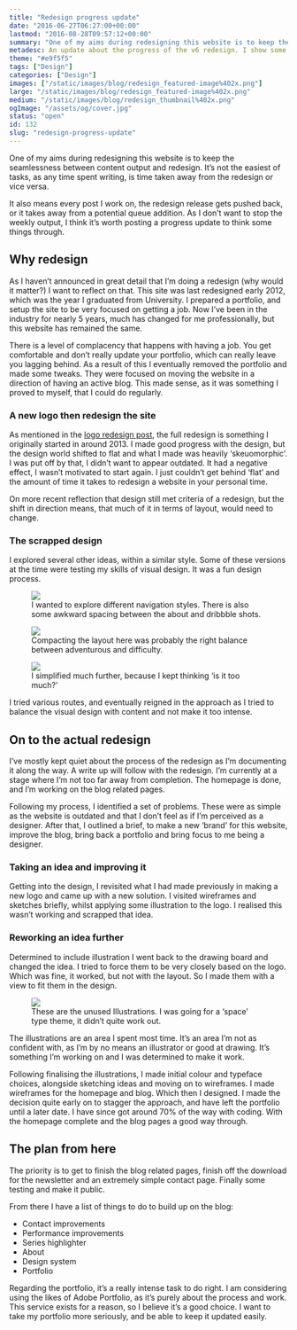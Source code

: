 ```yaml
---
title: "Redesign progress update"
date: "2016-06-27T06:27:00+00:00"
lastmod: "2016-08-28T09:57:12+00:00"
summary: "One of my aims during redesigning this website is to keep the seamlessness between content output and redesign. It’s not the easiest of tasks, as any time spent writing, is time taken away from the redesign or vice versa."
metadesc: An update about the progress of the v6 redesign. I show some older iterations of designs and illustration."
theme: "#e9f5f5"
tags: ["Design"]
categories: ["Design"]
images: ["/static/images/blog/redesign_featured-image%402x.png"]
large: "/static/images/blog/redesign_featured-image%402x.png"
medium: "/static/images/blog/redesign_thumbnail%402x.png"
ogImage: "/assets/og/cover.jpg"
status: "open"
id: 132
slug: "redesign-progress-update"
---
```


One of my aims during redesigning this website is to keep the seamlessness between content output and redesign. It’s not the easiest of tasks, as any time spent writing, is time taken away from the redesign or vice versa.

It also means every post I work on, the redesign release gets pushed back, or it takes away from a potential queue addition. As I don’t want to stop the weekly output, I think it’s worth posting a progress update to think some things through.

## Why redesign
As I haven’t announced in great detail that I’m doing a redesign (why would it matter?) I want to reflect on that. This site was last redesigned early 2012, which was the year I graduated from University. I prepared a portfolio, and setup the site to be very focused on getting a job. Now I’ve been in the industry for nearly 5 years, much has changed for me professionally, but this website has remained the same.

There is a level of complacency that happens with having a job. You get comfortable and don’t really update your portfolio, which can really leave you lagging behind. As a result of this I eventually removed the portfolio and made some tweaks. They were focused on moving the website in a direction of having an active blog. This made sense, as it was something I proved to myself, that I could do regularly.

### A new logo then redesign the site
As mentioned in the [logo redesign post](), the full redesign is something I originally started in around 2013. I made good progress with the design, but the design world shifted to flat and what I made was heavily ‘skeuomorphic’. I was put off by that, I didn’t want to appear outdated. It had a negative effect, I wasn’t motivated to start again. I just couldn’t get behind ‘flat’ and the amount of time it takes to redesign a website in your personal time.

On more recent reflection that design still met criteria of a redesign, but the shift in direction means, that much of it in terms of layout, would need to change.

### The scrapped design
I explored several other ideas, within a similar style. Some of these versions at the time were testing my skills of visual design. It was a fun design process.

<figure><img src="/static/images/blog/redesign_iteration-1.png" srcset="/static/images/blog/redesign_iteration-1@2x.png"><figcaption>I wanted to explore different navigation styles. There is also some awkward spacing between the about and dribbble shots.</figcaption></figure>

<figure><img src="/static/images/blog/redesign_iteration-2.png" srcset="/static/images/blog/redesign_iteration-2@2x.png"><figcaption>Compacting the layout here was probably the right balance between adventurous and difficulty.</figcaption></figure>

<figure><img src="/static/images/blog/redesign_iteration-3.png" srcset="/static/images/blog/redesign_iteration-3@2x.png"><figcaption>I simplified much further, because I kept thinking ‘is it too much?’</figcaption></figure>

I tried various routes, and eventually reigned in the approach as I tried to balance the visual design with content and not make it too intense.

## On to the actual redesign
I’ve mostly kept quiet about the process of the redesign as I’m documenting it along the way. A write up will follow with the redesign. I’m currently at a stage where I’m not too far away from completion. The homepage is done, and I’m working on the blog related pages.

Following my process, I identified a set of problems. These were as simple as the website is outdated and that I don’t feel as if I’m perceived as a designer. After that, I outlined a brief, to make a new ‘brand’ for this website, improve the blog, bring back a portfolio and bring focus to me being a designer.

### Taking an idea and improving it
Getting into the design, I revisited what I had made previously in making a new logo and came up with a new solution. I visited wireframes and sketches briefly, whilst applying some illustration to the logo. I realised this wasn’t working and scrapped that idea.

### Reworking an idea further
Determined to include illustration I went back to the drawing board and changed the idea. I tried to force them to be very closely based on the logo. Which was fine, it worked, but not with the layout. So I made them with a view to fit them in the design.

<figure><img src="/static/images/blog/redesign_mascot-logos.png" srcset="/static/images/blog/redesign_mascot-logos@2x.png"><figcaption>These are the unused Illustrations. I was going for a ‘space’ type theme, it didn’t quite work out.</figcaption></figure>

The illustrations are an area I spent most time. It’s an area I’m not as confident with, as I’m by no means an illustrator or good at drawing. It’s something I’m working on and I was determined to make it work.

Following finalising the illustrations, I made initial colour and typeface choices, alongside sketching ideas and moving on to wireframes. I made wireframes for the homepage and blog. Which then I designed. I made the decision quite early on to stagger the approach, and have left the portfolio until a later date. I have since got around 70% of the way with coding. With the homepage complete and the blog pages a good way through.

## The plan from here
The priority is to get to finish the blog related pages, finish off the download for the newsletter and an extremely simple contact page. Finally some testing and make it public.

From there I have a list of things to do to build up on the blog:

- Contact improvements
- Performance improvements
- Series highlighter
- About
- Design system
- Portfolio

Regarding the portfolio, it’s a really intense task to do right. I am considering using the likes of Adobe Portfolio, as it’s purely about the process and work. This service exists for a reason, so I believe it’s a good choice. I want to take my portfolio more seriously, and be able to keep it updated easily.